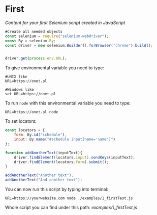 # First
*Content for your first Selenium script created in JavaScript*

```javascript
#Create all needed objects
const selenium = require("selenium-webdriver");
const By = selenium.By;
const driver = new selenium.Builder().forBrowser("chrome").build();


driver.get(process.env.URL);
```

To give environmental variable you need to type:
```
#UNIX like
URL=https://onet.pl

#Windows like
set URL=https://onet.pl
```

To run ```node``` with this environmental variable you need to type:
```
URL=https://onet.pl node
```

To set locators:
```javascript
const locators = {
	form: By.id("schedule"),
	input: By.name("#schedule input[name='name']")
};

function addAnotherText(inputText){
	driver.findElement(locators.input).sendKeys(inputText);
	driver.findElement(locators.form).submit();
}

addAnotherText("Another text");
addAnotherText("And another text");
```
You can now run this script by typing into terminal:
```
URL=https://yourwebsite.com node ./examples/1_firstTest.js
```

Whole script you can find under this path: *examples/1_firstTest.js*
